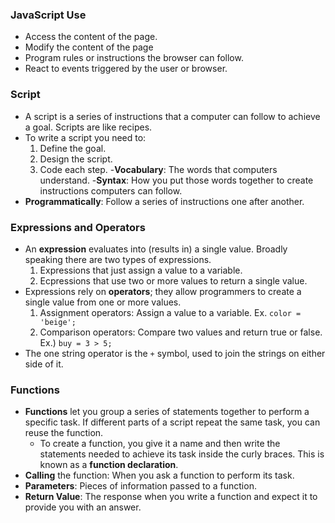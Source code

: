 ### JavaScript Use
- Access the content of the page.
- Modify the content of the page
- Program rules or instructions the browser can follow.
- React to events triggered by the user or browser.

### Script
- A script is a series of instructions that a computer can follow to achieve a goal. Scripts are like recipes.
- To write a script you need to:
    1. Define the goal.
    1. Design the script.
    3. Code each step.
 -**Vocabulary**: The words that computers understand.
 -**Syntax**: How you put those words together to create instructions computers can follow.
 - **Programmatically**: Follow a series of instructions one after another.

 ### Expressions and Operators

 - An **expression** evaluates into (results in) a single value. Broadly speaking there are two types of expressions.
    1. Expressions that just assign a value to a variable.
    1. Ecpressions that use two or more values to return a single value.
- Expressions rely on **operators**; they allow programmers to create a single value from one or more values.
    1. Assignment operators: Assign a value to a variable. Ex. `color = 'beige';`
    1. Comparison operators: Compare two values and return true or false. Ex.) `buy = 3 > 5;`
- The one string operator is the `+` symbol, used to join the strings on either side of it.

### Functions
- **Functions** let you group a series of statements together to perform a specific task. If different parts of a script repeat the same task, you can reuse the function.
    - To create a function, you give it a name and then write the statements needed to achieve its task inside the curly braces. This is known as a **function declaration**.
- **Calling** the function: When you ask a function to perform its task.
- **Parameters**: Pieces of information passed to a function.
- **Return Value**: The response when you write a function and expect it to provide you with an answer.